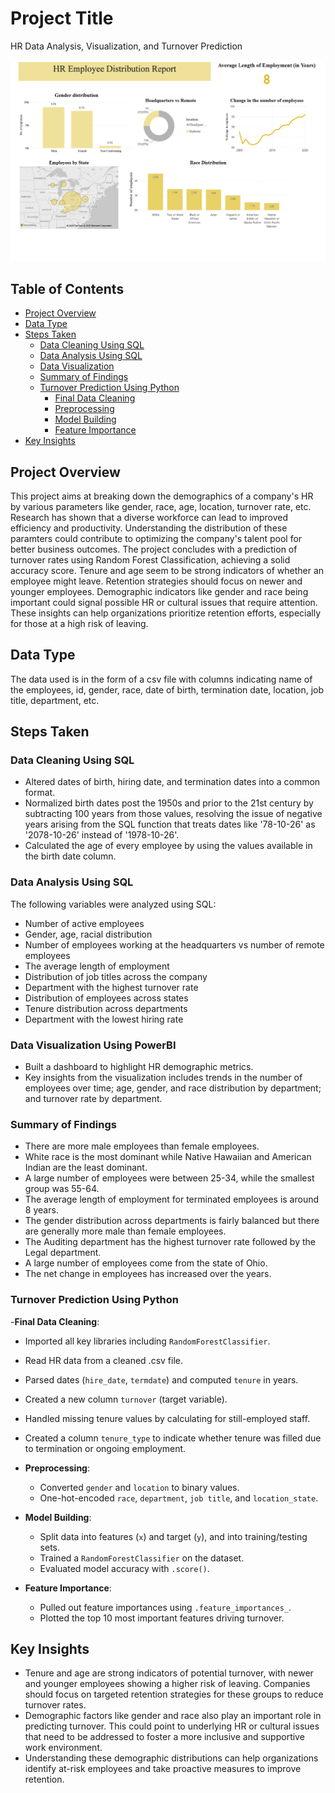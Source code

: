 # Project Title
HR Data Analysis, Visualization, and Turnover Prediction

![Dashboard Screenshot](https://github.com/momamis/HR-Project/blob/main/hr_dashboard.png)

## Table of Contents
- [Project Overview](#project-overview)
- [Data Type](#data-type)
- [Steps Taken](#steps-taken)
    - [Data Cleaning Using SQL](#data-cleaning-using-sql)
    - [Data Analysis Using SQL](#data-analysis-using-sql)
    - [Data Visualization](#data-visualization)
    - [Summary of Findings](#summary-of-findings)
    - [Turnover Prediction Using Python](#turnover-prediction-using-python)
      - [Final Data Cleaning](#final-data-cleaning)
      - [Preprocessing](#preprocessing)
      - [Model Building](#model-building)
      - [Feature Importance](#feature-importance)
- [Key Insights](#key-insights)

## Project Overview
This project aims at breaking down the demographics of a company's HR by various parameters like gender, race, age, location, turnover rate, etc. Research has shown that a diverse workforce can lead to improved efficiency and productivity. Understanding the distribution of these paramters could contribute to optimizing the company's talent pool for better business outcomes. The project concludes with a prediction of turnover rates using Random Forest Classification, achieving a solid accuracy score. Tenure and age seem to be strong indicators of whether an employee might leave. Retention strategies should focus on newer and younger employees. Demographic indicators like gender and race being important could signal possible HR or cultural issues that require attention. These insights can help organizations prioritize retention efforts, especially for those at a high risk of leaving.

## Data Type
The data used is in the form of a csv file with columns indicating name of the employees, id, gender, race, date of birth, termination date, location, job title, department, etc.

## Steps Taken

### Data Cleaning Using SQL
- Altered dates of birth, hiring date, and termination dates into a common format.
- Normalized birth dates post the 1950s and prior to the 21st century by subtracting 100 years from those values, resolving the issue of negative years arising from the SQL function that treats dates like '78-10-26' as '2078-10-26' instead of '1978-10-26'.
- Calculated the age of every employee by using the values available in the birth date column.

### Data Analysis Using SQL
The following variables were analyzed using SQL:
- Number of active employees
- Gender, age, racial distribution
- Number of employees working at the headquarters vs number of remote employees
- The average length of employment
- Distribution of job titles across the company
- Department with the highest turnover rate
- Distribution of employees across states
- Tenure distribution across departments
- Department with the lowest hiring rate

### Data Visualization Using PowerBI
- Built a dashboard to highlight HR demographic metrics.
- Key insights from the visualization includes trends in the number of employees over time; age, gender, and race distribution by department; and turnover rate by department.

### Summary of Findings
- There are more male employees than female employees.
- White race is the most dominant while Native Hawaiian and American Indian are the least dominant.
- A large number of employees were between 25-34, while the smallest group was 55-64.
- The average length of employment for terminated employees is around 8 years.
- The gender distribution across departments is fairly balanced but there are generally more male than female employees.
- The Auditing department has the highest turnover rate followed by the Legal department.
- A large number of employees come from the state of Ohio.
- The net change in employees has increased over the years.

### Turnover Prediction Using Python

-**Final Data Cleaning**:
 - Imported all key libraries including `RandomForestClassifier`.
 - Read HR data from a cleaned .csv file.
 - Parsed dates (`hire_date`, `termdate`) and computed `tenure` in years.
 - Created a new column `turnover` (target variable).
 - Handled missing tenure values by calculating for still-employed staff.
 - Created a column `tenure_type` to indicate whether tenure was filled due to termination or ongoing employment.
   
- **Preprocessing**:
  - Converted `gender` and `location` to binary values.
  - One-hot-encoded `race`, `department`, `job title`, and `location_state`.
    
- **Model Building**:
  - Split data into features (`x`) and target (`y`), and into training/testing sets.
  - Trained a `RandomForestClassifier` on the dataset.
  - Evaluated model accuracy with `.score()`.
    
- **Feature Importance**:
  - Pulled out feature importances using `.feature_importances_`.
  - Plotted the top 10 most important features driving turnover.

## Key Insights
- Tenure and age are strong indicators of potential turnover, with newer and younger employees showing a higher risk of leaving. Companies should focus on targeted retention strategies for these groups to reduce 
  turnover rates.
- Demographic factors like gender and race also play an important role in predicting turnover. This could point to underlying HR or cultural issues that need to be addressed to foster a more inclusive and 
  supportive work environment.
- Understanding these demographic distributions can help organizations identify at-risk employees and take proactive measures to improve retention.

  




